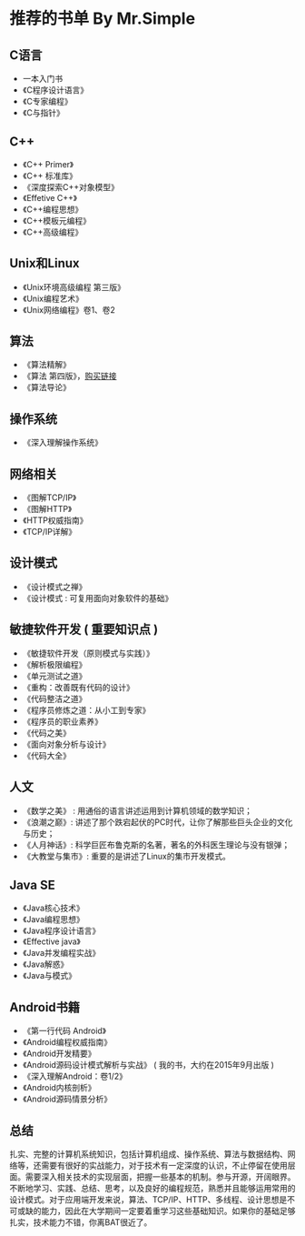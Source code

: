 # 推荐的书单 By Mr.Simple

## C语言

* 一本入门书
* 《C程序设计语言》
* 《C专家编程》
* 《C与指针》

## C++ 

* 《C++ Primer》
* 《C++ 标准库》
* 《深度探索C++对象模型》
* 《Effetive C++》
* 《C++编程思想》
* 《C++模板元编程》
* 《C++高级编程》

## Unix和Linux 

* 《Unix环境高级编程 第三版》
* 《Unix编程艺术》
* 《Unix网络编程》卷1、卷2

## 算法

* 《算法精解》
* 《算法 第四版》，[购买链接](http://item.jd.com/1060115341.html)
* 《算法导论》

## 操作系统

* 《深入理解操作系统》


## 网络相关

* 《图解TCP/IP》
* 《图解HTTP》
* 《HTTP权威指南》
* 《TCP/IP详解》


## 设计模式

* 《设计模式之禅》
* 《设计模式 : 可复用面向对象软件的基础》

## 敏捷软件开发 ( 重要知识点 )

* 《敏捷软件开发（原则模式与实践）》
* 《解析极限编程》
* 《单元测试之道》
* 《重构：改善既有代码的设计》
* 《代码整洁之道》
* 《程序员修炼之道：从小工到专家》
* 《程序员的职业素养》
* 《代码之美》
* 《面向对象分析与设计》
* 《代码大全》

## 人文

* 《数学之美》 : 用通俗的语言讲述运用到计算机领域的数学知识；
* 《浪潮之巅》: 讲述了那个跌宕起伏的PC时代，让你了解那些巨头企业的文化与历史；
* 《人月神话》: 科学巨匠布鲁克斯的名著，著名的外科医生理论与没有银弹；
* 《大教堂与集市》: 重要的是讲述了Linux的集市开发模式。


## Java SE

* 《Java核心技术》
* 《Java编程思想》
* 《Java程序设计语言》
* 《Effective java》
* 《Java并发编程实战》
* 《Java解惑》
* 《Java与模式》

## Android书籍

* 《第一行代码 Android》
* 《Android编程权威指南》
* 《Android开发精要》
* 《Android源码设计模式解析与实战》 ( 我的书，大约在2015年9月出版 )
* 《深入理解Android：卷1/2》
* 《Android内核剖析》
* 《Android源码情景分析》



## 总结 

扎实、完整的计算机系统知识，包括计算机组成、操作系统、算法与数据结构、网络等，还需要有很好的实战能力，对于技术有一定深度的认识，不止停留在使用层面。需要深入相关技术的实现层面，把握一些基本的机制。参与开源，开阔眼界。不断地学习、实践、总结、思考，以及良好的编程规范，熟悉并且能够运用常用的设计模式。对于应用端开发来说，算法、TCP/IP、HTTP、多线程、设计思想是不可或缺的能力，因此在大学期间一定要着重学习这些基础知识。如果你的基础足够扎实，技术能力不错，你离BAT很近了。